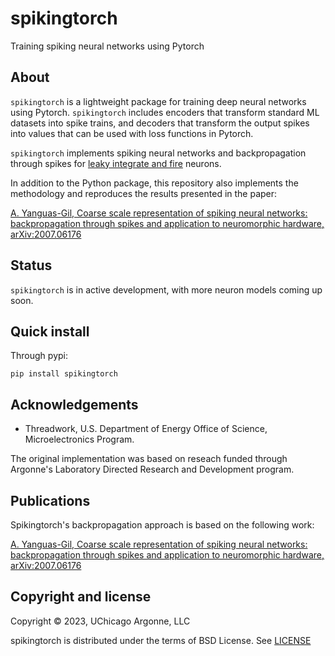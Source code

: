 # spikingtorch

Training spiking neural networks using Pytorch

## About

`spikingtorch` is a lightweight package for training deep neural
networks using Pytorch. `spikingtorch` includes encoders that transform
standard ML datasets into spike trains, and decoders that transform
the output spikes into values that can be used with loss functions in
Pytorch.

`spikingtorch` implements  spiking neural networks and backpropagation
through spikes for [leaky integrate and fire](https://en.wikipedia.org/wiki/Biological_neuron_model#Leaky_integrate-and-fire) neurons.

In addition to the Python package, this repository also
 implements the methodology
and reproduces the results presented in the paper:

[A. Yanguas-Gil, Coarse scale representation of spiking neural networks:
backpropagation through spikes and application to neuromorphic
hardware, arXiv:2007.06176](https://arxiv.org/abs/2007.06176)

## Status

`spikingtorch` is in active development, with more neuron models coming up
soon.

## Quick install

Through pypi:

```
pip install spikingtorch
```

## Acknowledgements

* Threadwork, U.S. Department of Energy Office of Science, 
  Microelectronics Program.

The original implementation was based on reseach funded through Argonne's Laboratory Directed Research
and Development program.

## Publications

Spikingtorch's backpropagation approach is based on the following work:

[A. Yanguas-Gil, Coarse scale representation of spiking neural networks:
backpropagation through spikes and application to neuromorphic
hardware, arXiv:2007.06176](https://arxiv.org/abs/2007.06176)


## Copyright and license

Copyright © 2023, UChicago Argonne, LLC

spikingtorch is distributed under the terms of BSD License. See 
[LICENSE](https://github.com/anglyan/spikingtorch/blob/master/LICENSE.md)

